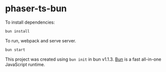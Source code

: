 # phaser-ts-bun

To install dependencies:

```bash
bun install
```

To run, webpack and serve server.

```bash
bun start
```

This project was created using `bun init` in bun v1.1.3. [Bun](https://bun.sh) is a fast all-in-one JavaScript runtime.
